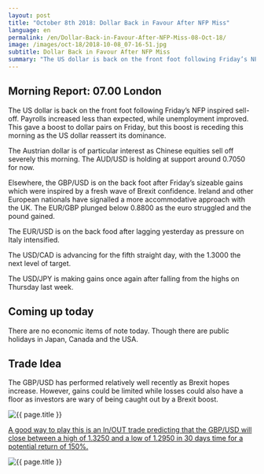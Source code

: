 ```yaml
---
layout: post
title: "October 8th 2018: Dollar Back in Favour After NFP Miss"
language: en
permalink: /en/Dollar-Back-in-Favour-After-NFP-Miss-08-Oct-18/
image: /images/oct-18/2018-10-08_07-16-51.jpg
subtitle: Dollar Back in Favour After NFP Miss
summary: "The US dollar is back on the front foot following Friday’s NFP inspired sell-off. Payrolls increased less than expected, while unemployment improved"
---
```

## Morning Report: 07.00 London

The US dollar is back on the front foot following Friday’s NFP inspired sell-off. Payrolls increased less than expected, while unemployment improved. This gave a boost to dollar pairs on Friday, but this boost is receding this morning as the US dollar reassert its dominance. 

The Austrian dollar is of particular interest as Chinese equities sell off severely this morning. The AUD/USD is holding at support around 0.7050 for now. 

Elsewhere, the GBP/USD is on the back foot after Friday’s sizeable gains which were inspired by a fresh wave of Brexit confidence. Ireland and other European nationals have signalled a more accommodative approach with the UK. The EUR/GBP plunged below 0.8800 as the euro struggled and the pound gained. 

The EUR/USD is on the back food after lagging yesterday as pressure on Italy intensified. 

The USD/CAD is advancing for the fifth straight day, with the 1.3000 the next level of target. 

The USD/JPY is making gains once again after falling from the highs on Thursday last week. 

## Coming up today

There are no economic items of note today. Though there are public holidays in Japan, Canada and the USA. 

## Trade Idea

The GBP/USD has performed relatively well recently as Brexit hopes increase. However, gains could be limited while losses could also have a floor as investors are wary of being caught out by a Brexit boost.

<img class="post-image" src="{{ site.url }}/images/oct-18/2018-10-08_07-16-51.jpg" alt="{{ page.title }}" title="{{ page.title }}">

<a href="%LINK%%?currency=GBP&market=forex&underlying=frxGBPUSD&formname=endsinout&duration_amount=30&duration_units=d&amount=10&amount_type=stake&expiry_type=duration&barrier_high=1.3250&barrier_low=1.2950" target="_blank">A good way to play this is an In/OUT trade predicting that the GBP/USD will close between a high of 1.3250 and a low of 1.2950 in 30 days time for a potential return of 150%.</a>

<img class="post-image" src="{{ site.url }}/images/oct-18/2018-10-08_07-13-26.jpg" alt="{{ page.title }}" title="{{ page.title }}">